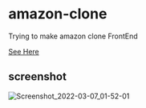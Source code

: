 # amazon-clone
Trying to make amazon clone FrontEnd

[See Here](https://arjun-computer-geek.github.io/amazon-clone/)
## screenshot
![Screenshot_2022-03-07_01-52-01](https://user-images.githubusercontent.com/50793512/156940744-f392292a-9601-4ba9-baf1-892b186c0df9.png)
